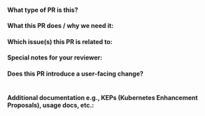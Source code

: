 <!--  Thanks for sending a pull request!  Here are some tips for you:

1. If this is your first time, please read our contributor guidelines: https://git.k8s.io/community/contributors/guide/first-contribution.md#your-first-contribution and developer guide https://git.k8s.io/community/contributors/devel/development.md#development-guide
2. Please label this pull request according to what type of issue you are addressing, especially if this is a release targeted pull request. For reference on required PR/issue labels, read here:
https://git.k8s.io/community/contributors/devel/sig-release/release.md#issuepr-kind-label
3. Ensure you have added or ran the appropriate tests for your PR: https://git.k8s.io/community/contributors/devel/sig-testing/testing.md
4. If you want *faster* PR reviews, read how: https://git.k8s.io/community/contributors/guide/pull-requests.md#best-practices-for-faster-reviews
5. If the PR is unfinished, see how to mark it: https://git.k8s.io/community/contributors/guide/pull-requests.md#marking-unfinished-pull-requests
-->

#### What type of PR is this?

<!--
Add one of the following kinds:
/kind bug
/kind cleanup
/kind documentation
/kind feature

Optionally add one or more of the following kinds if applicable:
/kind api-change
/kind deprecation
/kind failing-test
/kind flake
/kind regression
-->

#### What this PR does / why we need it:

#### Which issue(s) this PR is related to:

<!--
Please link relevant issues to help with tracking.

Use one of the following formats:
#<issue number> (if issue is in the same repository as the PR)
<issue link> (if issue is in a different repository)

To automatically close the linked issue(s) when this PR is merged, add the word "Fixes" before the issue number or link
(do not use this if the PR is of kind `failing-test` or `flake`).

If there is no associated issue, then write "N/A"
-->

#### Special notes for your reviewer:

#### Does this PR introduce a user-facing change?
<!--
If no, just write "NONE" in the release-note block below.
If yes, a release note is required:
Enter your extended release note in the block below. If the PR requires additional action from users switching to the new release, include the string "action required".

For more information on release notes see: https://git.k8s.io/community/contributors/guide/release-notes.md
-->
```release-note

```

#### Additional documentation e.g., KEPs (Kubernetes Enhancement Proposals), usage docs, etc.:

<!--
This section can be blank if this pull request does not require a release note.

When adding links which point to resources within git repositories, like
KEPs or supporting documentation, please reference a specific commit and avoid
linking directly to the master branch. This ensures that links reference a
specific point in time, rather than a document that may change over time.

See here for guidance on getting permanent links to files: https://help.github.com/en/articles/getting-permanent-links-to-files

Please use the following format for linking documentation:
- [KEP]: <link>
- [Usage]: <link>
- [Other doc]: <link>
-->
```docs

```
